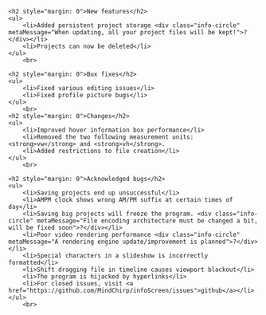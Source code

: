     
    <h2 style="margin: 0">New features</h2>
    <ul>
        <li>Added persistent project storage <div class="info-circle" metaMessage="When updating, all your project files will be kept!">?</div></li>
        <li>Projects can now be deleted</li>
    </ul>
        <br>

    <h2 style="margin: 0">Bux fixes</h2>
    <ul>
        <li>Fixed various editing issues</li>
        <li>Fixed profile picture bugs</li>
    </ul>
        <br>
    <h2 style="margin: 0">Changes</h2>
    <ul>
        <li>Improved hover information box performance</li>
        <li>Removed the two following measurement units: <strong>vw</strong> and <strong>vh</strong>.
        <li>Added restrictions to file creation</li>
    </ul>
        <br>

    <h2 style="margin: 0">Acknowledged bugs</h2>
    <ul>
        <li>Saving projects end up unsuccessful</li>
        <li>AMPM clock shows wrong AM/PM suffix at certain times of day</li>
        <li>Saving big projects will freeze the program. <div class="info-circle" metaMessage="File encoding architecture must be changed a bit, will be fixed soon">?</div></li>
        <li>Poor video rendering performance <div class="info-circle" metaMessage="A rendering engine update/improvement is planned">?</div></li>
        <li>Special characters in a slideshow is incorrectly formatted</li>
        <li>Shift dragging file in timeline causes viewport blackout</li>
        <li>The program is hijacked by hyperlinks</li>
        <li>For closed issues, visit <a href="https://github.com/MindChirp/infoScreen/issues">github</a></li>
    </ul>
        <br>
